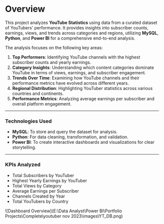 # **Overview**

This project analyzes **YouTube Statistics** using data from a curated dataset of YouTubers' performance. It provides insights into subscriber counts, earnings, views, and trends across categories and regions, utilizing **MySQL**, **Python**, and **Power BI** for a comprehensive end-to-end analysis.

The analysis focuses on the following key areas:

1. **Top Performers**: Identifying YouTube channels with the highest subscriber counts and yearly earnings.  
2. **Category Insights**: Understanding which content categories dominate YouTube in terms of views, earnings, and subscriber engagement.  
3. **Trends Over Time**: Examining how YouTube channels and their performance metrics have evolved across different years.  
4. **Regional Distribution**: Highlighting YouTuber statistics across various countries and continents.  
5. **Performance Metrics**: Analyzing average earnings per subscriber and overall platform engagement.

---

### **Technologies Used**
- **MySQL**: To store and query the dataset for analysis.  
- **Python**: For data cleaning, transformation, and validation.  
- **Power BI**: To create interactive dashboards and visualizations for clear storytelling.

---

### **KPIs Analyzed**
- Total Subscribers by YouTuber  
- Highest Yearly Earnings by YouTuber  
- Total Views by Category  
- Average Earnings per Subscriber  
- Channels Created by Year  
- Total YouTubers by Country  

![Dashboard Overview](E:\Data Analyst\Power BI\Portfolio Projects\Complete\youtuber nov 2023\images\YT_DB.png)

